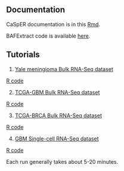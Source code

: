 Documentation
----------

CaSpER documentation is in this [Rmd](http://rpubs.com/akdess/472217).
 
BAFExtract code is available [here](https://github.com/akdess/BAFExtract).

Tutorials
----------

1. [Yale meningioma Bulk RNA-Seq dataset](http://rpubs.com/akdes/505840) 

[R code](https://github.com/akdess/CaSpER/blob/master/demo/meningioma.R)

2. [TCGA-GBM Bulk RNA-Seq dataset](http://rpubs.com/akdes/505837) 

[R code](https://github.com/akdess/CaSpER/blob/master/demo/tcga_GBM.R)

3. [TCGA-BRCA Bulk RNA-Seq dataset](http://rpubs.com/akdes/505839) 

[R code](https://github.com/akdess/CaSpER/blob/master/demo/tcga_BRCA.R)

4. [GBM Single-cell RNA-Seq dataset](http://rpubs.com/akdes/505838)

[R code](https://github.com/akdess/CaSpER/blob/master/demo/sCellGBM.R)

Each run generally takes about 5-20 minutes. 

